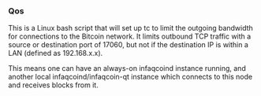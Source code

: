 ### Qos ###

This is a Linux bash script that will set up tc to limit the outgoing bandwidth for connections to the Bitcoin network. It limits outbound TCP traffic with a source or destination port of 17060, but not if the destination IP is within a LAN (defined as 192.168.x.x).

This means one can have an always-on infaqcoind instance running, and another local infaqcoind/infaqcoin-qt instance which connects to this node and receives blocks from it.
